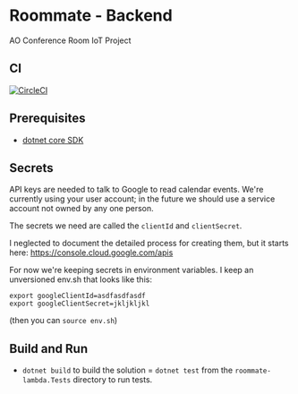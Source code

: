 # Roommate - Backend
AO Conference Room IoT Project

## CI
[![CircleCI](https://circleci.com/gh/atomicobject/roommate-lambda.svg?style=svg)](https://circleci.com/gh/atomicobject/roommate-lambda)

## Prerequisites

- [dotnet core SDK](https://www.microsoft.com/net/download)

## Secrets
API keys are needed to talk to Google to read calendar events. We're currently using your user account; in the future we should use a service account not owned by any one person.

The secrets we need are called the `clientId` and `clientSecret`.

I neglected to document the detailed process for creating them, but it starts here:
https://console.cloud.google.com/apis

For now we're keeping secrets in environment variables. I keep an unversioned env.sh that looks like this:

```
export googleClientId=asdfasdfasdf
export googleClientSecret=jkljkljkl
```

(then you can `source env.sh`)

## Build and Run
- `dotnet build` to build the solution
= `dotnet test` from the `roommate-lambda.Tests` directory to run tests.

